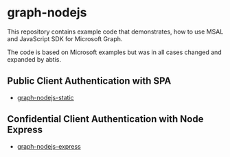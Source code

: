 # graph-nodejs

This repository contains example code that demonstrates, how to use MSAL and JavaScript SDK for Microsoft Graph.

The code is based on Microsoft examples but was in all cases changed and expanded by abtis.


## Public Client Authentication with SPA

- [graph-nodejs-static](./graph-nodejs-static)

## Confidential Client Authentication with Node Express

- [graph-nodejs-express](./graph-nodejs-express)
